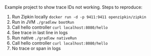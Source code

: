 Example project to show trace IDs not working.
Steps to reproduce:
1. Run Zipkin locally `docker run -d -p 9411:9411 openzipkin/zipkin`
2. Run in JVM `./gradlew bootRun` 
3. Call hello controller `curl localhost:8080/hello`
4. See trace in last line in logs
5. Run native `./gradlew nativeRun` 
6. Call hello controller `curl localhost:8080/hello`
7. No trace or span in logs